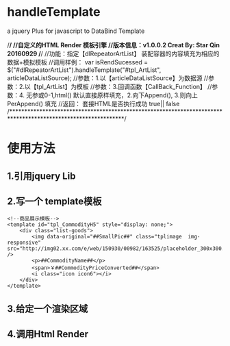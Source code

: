 # handleTemplate
a  jquery Plus for javascript to DataBind Template  

/**************************************************************************************************************/
//自定义的HTML Render 模板引擎
//版本信息：v1.0.0.2  Creat By: Star Qin  20160929
/**************************************************************************************************************/
//功能：指定【dlRepeatorArtList】 装配容器的内容填充为相应的数据+模拟模板
//调用样例： var isRendSucessed = $("#dlRepeatorArtList").handleTemplate("#tpl_ArtList", articleDataListSource);
//参数：1.以【articleDataListSource】为数据源
//参数：2.以【tpl_ArtList】为模板
//参数：3.回调函数【CallBack_Function】
//参数：4. 无参或0-1,html() 默认直接原样填充，2.向下Append(), 3.则向上PerAppend() 填充
//返回： 套接HTML是否执行成功 true|| false
/**************************************************************************************************************/

# 使用方法
## 1.引用jquery Lib 

<!--JQuery  CDN Lib -->
<script src="http://libs.baidu.com/jquery/2.0.0/jquery.min.js?r=20160901"></script>

## 2.写一个 template模板

    <!--商品展示模板-->
    <template id="tpl_CommodityH5" style="display: none;">
        <div class="list-goods">
            <img data-original="##SmallPic##" class="tplimage  img-responsive"  src="http://img02.xx.com/e/web/150930/00982/163525/placeholder_300x300.png" />
            <p>##CommodityName##</p>
            <span>￥##CommodityPriceConverted##</span>
            <i class="icon icon6"></i>
        </div>
    </template>
    
## 3.给定一个渲染区域

  <div class="list-box"  id="rptRelationList"></div>
  
## 4.调用Html Render 

 <script  type="text/javascript">
     $("#rptRelationList").handleTemplate("#tpl_CommodityH5", evtData.RspData.CommodityList);
 </script>
 
 

